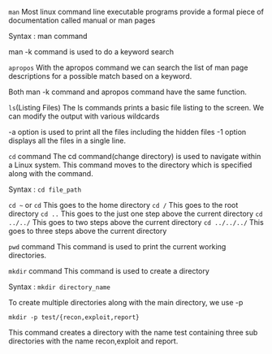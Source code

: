 `man`
Most linux command line executable programs provide a formal piece of documentation called manual or man pages

Syntax : man command

man -k command is used to do a keyword search

`apropos`
With the apropos command we can search the list of man page descriptions for a possible match based on a keyword.

Both man -k command and apropos command have the same function.


`ls`(Listing Files)
The ls commands prints a basic file listing to the screen. We can modify the output with various wildcards

-a option is used to print all the files including the hidden files
-1 option displays all the files in a single line.

`cd` command
The cd command(change directory) is used to navigate within a Linux system. This command moves to the directory which is specified along with the command.

Syntax : `cd file_path`

`cd ~`   or   `cd`    This goes to the home directory
`cd /`    This goes to the root directory
`cd ..`     This goes to the just one step above the current directory
`cd ../../`   This goes to two steps above the current directory
`cd ../../../`  This goes to three steps above the current directory

`pwd` command
This command is used to print the current  working directories.

`mkdir` command
This command is used to create a directory

Syntax : `mkdir directory_name`

To create multiple directories along with the main directory, we use -p

`mkdir -p test/{recon,exploit,report}`

This command creates a directory with the name test containing three sub directories with the name recon,exploit and report.